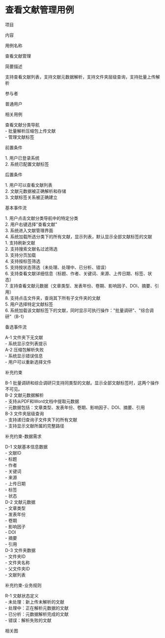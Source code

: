 # 查看文献管理用例

项目

内容

用例名称

查看文献管理

简要描述

支持查看文献列表，支持文献元数据解析，支持文件夹层级查询，支持批量上传解析

参与者

普通用户

相关用例

查看文献分类导航  
\- 批量解析压缩包上传文献  
\- 管理文献标签

前置条件

1\. 用户已登录系统  
2\. 系统已配置文献标签

后置条件

1\. 用户可以查看文献列表  
2\. 文献元数据被正确解析和存储  
3\. 文献标签关系被正确建立

基本事件流

1\. 用户点击文献分类导航中的特定分类  
2\. 用户右键选择"查看文献"  
3\. 系统进入文献管理界面  
4\. 系统加载所选分类下的所有文献，显示列表，默认显示全部文献标签的文献  
1\. 支持刷新文献  
2\. 支持搜索文献名过滤筛选  
3\. 支持分页加载  
4\. 支持按标签筛选  
5\. 支持按状态筛选（未处理、处理中、已分析、错误）  
6\. 支持查看文献详细信息（标题、作者、关键词、来源、上传日期、标签、状态）  
7\. 支持查看文献元数据（文章类型、发表年份、卷期、影响因子、DOI、摘要、引用）  
8\. 支持点击文件夹，查询其下所有子文件夹的文献  
5\. 用户选择特定文献标签  
6\. 系统加载该文献标签下的文献，同时显示可执行操作："批量调研"、"综合调研"（B-1）

备选事件流

A-1 文件夹下无文献  
\- 系统显示空列表提示  
A-2 压缩包解析失败  
\- 系统显示错误信息  
\- 用户可以重新选择文件

补充约束

B-1 批量调研和综合调研只支持同类型的文献。显示全部文献标签时，这两个操作不可见。  
B-2 文献元数据解析  
\- 支持从PDF和Word文档中提取元数据  
\- 元数据包括：文章类型、发表年份、卷期、影响因子、DOI、摘要、引用  
B-3 文件夹层级查询  
\- 支持递归查询子文件夹下的所有文献  
\- 支持显示文献所属的完整路径

补充约束-数据需求

D-1 文献基本信息数据  
\- 文献ID  
\- 标题  
\- 作者  
\- 关键词  
\- 来源  
\- 上传日期  
\- 标签  
\- 状态  
D-2 文献元数据  
\- 文章类型  
\- 发表年份  
\- 卷期  
\- 影响因子  
\- DOI  
\- 摘要  
\- 引用  
D-3 文件夹数据  
\- 文件夹ID  
\- 文件夹名称  
\- 父文件夹ID  
\- 文献列表

补充约束-业务规则

R-1 文献状态定义  
\- 未处理：新上传未解析的文献  
\- 处理中：正在解析元数据的文献  
\- 已分析：元数据解析完成的文献  
\- 错误：解析失败的文献

相关图